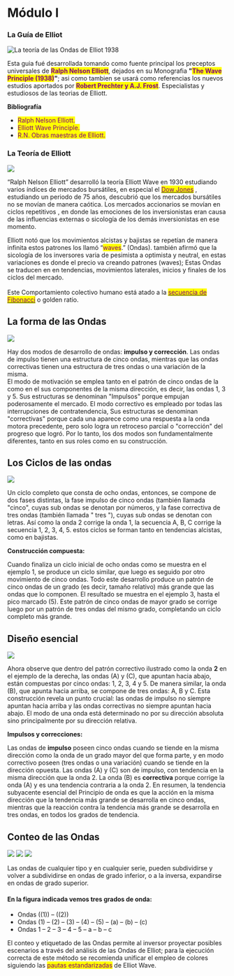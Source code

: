 # Módulo I

### La Guía de Elliot

![La teoría de las Ondas de Elliot 1938](../../.gitbook/assets/img.PNG)

Esta guia fué desarrollada tomando como fuente principal los preceptos universales de <mark style="color:purple;">**Ralph Nelson Elliott**</mark>, dejados en su Monografia **"**<mark style="color:purple;">**The Wave Principle (1938)**</mark>**"**; asi como tambien se usará como referencias los nuevos estudios aportados por <mark style="color:purple;">**Robert Prechter y A.J. Frost**</mark>. Especialistas y estudiosos de las teorias de Elliott.

**Bibliografía**

* <mark style="color:purple;">Ralph Nelson Elliott.</mark>
* <mark style="color:purple;">Elliott Wave Principle.</mark>
* <mark style="color:purple;">R.N. Obras maestras de Elliott.</mark>

### La Teoría de Elliott

![](../../.gitbook/assets/img.PNG)

“Ralph Nelson Elliott” desarrolló la teoría Elliott Wave en 1930 estudiando varios índices de mercados bursátiles, en especial el [<mark style="color:purple;">Dow Jones</mark>](https://es.wikipedia.org/wiki/%C3%8Dndice\_burs%C3%A1til\_Dow\_Jones) , estudiando un periodo de 75 años, descubrió que los mercados bursátiles no se movían de manera caótica. Los mercados accionarios se movían en ciclos repetitivos , en donde las emociones de los inversionistas eran causa de las influencias externas o sicología de los demás inversionistas en ese momento.

Elliott notó que los movimientos alcistas y bajistas se repetían de manera infinita estos patrones los llamó “<mark style="color:purple;">waves</mark>.” (Ondas). también afirmó que la sicología de los inversores varia de pesimista a optimista y neutral, en estas variaciones es donde el precio va creando patrones (waves); Estas Ondas se traducen en en tendencias, movimientos laterales, inicios y finales de los ciclos del mercado.\
\
Este Comportamiento colectivo humano está atado a la [<mark style="color:purple;">secuencia de Fibonacci</mark>](https://es.wikipedia.org/wiki/Sucesi%C3%B3n\_de\_Fibonacci) o golden ratio.

## La forma de las Ondas

![](../../.gitbook/assets/img.PNG)

Hay dos modos de desarrollo de ondas: **impulso y corrección**. Las ondas de impulso tienen una estructura de cinco ondas, mientras que las ondas correctivas tienen una estructura de tres ondas o una variación de la misma.\
El modo de motivación se emplea tanto en el patrón de cinco ondas de la como en el sus componentes de la misma dirección, es decir, las ondas 1, 3 y 5. Sus estructuras se denominan "Impulsos" porque empujan poderosamente el mercado. El modo correctivo es empleado por todas las interrupciones de contratendencia, Sus estructuras se denominan "correctivas" porque cada una aparece como una respuesta a la onda motora precedente, pero solo logra un retroceso parcial o "corrección" del progreso que logró. Por lo tanto, los dos modos son fundamentalmente diferentes, tanto en sus roles como en su construcción.

## Los Ciclos de las ondas

![](../../.gitbook/assets/img.PNG)

Un ciclo completo que consta de ocho ondas, entonces, se compone de dos fases distintas, la fase impulso de cinco ondas (también llamada "cinco", cuyas sub ondas se denotan por números, y la fase correctiva de tres ondas (también llamada " tres "), cuyas sub ondas se denotan con letras. Así como la onda 2 corrige la onda 1, la secuencia A, B, C corrige la secuencia 1, 2, 3, 4, 5. estos ciclos se forman tanto en tendencias alcistas, como en bajistas.

**Construcción compuesta:**

Cuando finaliza un ciclo inicial de ocho ondas como se muestra en el ejemplo 1, se produce un ciclo similar, que luego es seguido por otro movimiento de cinco ondas. Todo este desarrollo produce un patrón de cinco ondas de un grado (es decir, tamaño relativo) más grande que las ondas que lo componen. El resultado se muestra en el ejemplo 3, hasta el pico marcado (5). Este patrón de cinco ondas de mayor grado se corrige luego por un patrón de tres ondas del mismo grado, completando un ciclo completo más grande.

## Diseño esencial

![](../../.gitbook/assets/img.PNG)

Ahora observe que dentro del patrón correctivo ilustrado como la onda **2** en el ejemplo de la derecha, las ondas (A) y (C), que apuntan hacia abajo, están compuestas por cinco ondas: 1, 2, 3, 4 y 5. De manera similar, la onda (B), que apunta hacia arriba, se compone de tres ondas: A, B y C. Esta construcción revela un punto crucial: las ondas de impulso no siempre apuntan hacia arriba y las ondas correctivas no siempre apuntan hacia abajo. El modo de una onda está determinado no por su dirección absoluta sino principalmente por su dirección relativa.

**Impulsos y correcciones:**

Las ondas de **impulso** poseen cinco ondas cuando se tiende en la misma dirección como la onda de un grado mayor del que forma parte, y en modo correctivo poseen (tres ondas o una variación) cuando se tiende en la dirección opuesta. Las ondas (A) y (C) son de impulso, con tendencia en la misma dirección que la onda 2. La onda (B) es **correctiva** porque corrige la onda (A) y es una tendencia contraria a la onda 2. En resumen, la tendencia subyacente esencial del Principio de onda es que la acción en la misma dirección que la tendencia más grande se desarrolla en cinco ondas, mientras que la reacción contra la tendencia más grande se desarrolla en tres ondas, en todos los grados de tendencia.

## Conteo de las Ondas

![](../../.gitbook/assets/img.PNG) ![](../../.gitbook/assets/elliot-m1-1.jpg) ![](../../.gitbook/assets/elliot-m1-3.jpg)

Las ondas de cualquier tipo y en cualquier serie, pueden subdividirse y volver a subdividirse en ondas de grado inferior, o a la inversa, expandirse en ondas de grado superior.

#### En la figura indicada vemos tres grados de onda: 

* Ondas ((1)) – ((2))
* Ondas (1) – (2) – (3) – (4) – (5) – (a) – (b) – (c)
* Ondas 1 – 2 – 3 – 4 – 5 – a – b – c

El conteo y etiquetado de las Ondas permite al inversor proyectar posibles escenarios a través del análisis de las Ondas de Elliot; para la ejecución correcta de este método se recomienda unificar el empleo de colores siguiendo las <mark style="color:purple;">pautas estandarizadas</mark> de Elliot Wave.

##

